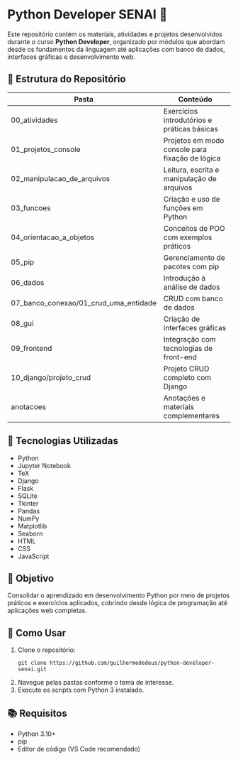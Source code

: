 <h1>Python Developer SENAI 🐍</h1>

<p>Este repositório contém os materiais, atividades e projetos desenvolvidos durante o curso <strong>Python Developer</strong>, organizado por módulos que abordam desde os fundamentos da linguagem até aplicações com banco de dados, interfaces gráficas e desenvolvimento web.</p>

<h2>📁 Estrutura do Repositório</h2>

<table>
  <thead>
    <tr>
      <th>Pasta</th>
      <th>Conteúdo</th>
    </tr>
  </thead>
  <tbody>
    <tr><td>00_atividades</td><td>Exercícios introdutórios e práticas básicas</td></tr>
    <tr><td>01_projetos_console</td><td>Projetos em modo console para fixação de lógica</td></tr>
    <tr><td>02_manipulacao_de_arquivos</td><td>Leitura, escrita e manipulação de arquivos</td></tr>
    <tr><td>03_funcoes</td><td>Criação e uso de funções em Python</td></tr>
    <tr><td>04_orientacao_a_objetos</td><td>Conceitos de POO com exemplos práticos</td></tr>
    <tr><td>05_pip</td><td>Gerenciamento de pacotes com pip</td></tr>
    <tr><td>06_dados</td><td>Introdução à análise de dados</td></tr>
    <tr><td>07_banco_conexao/01_crud_uma_entidade</td><td>CRUD com banco de dados</td></tr>
    <tr><td>08_gui</td><td>Criação de interfaces gráficas</td></tr>
    <tr><td>09_frontend</td><td>Integração com tecnologias de front-end</td></tr>
    <tr><td>10_django/projeto_crud</td><td>Projeto CRUD completo com Django</td></tr>
    <tr><td>anotacoes</td><td>Anotações e materiais complementares</td></tr>
  </tbody>
</table>

<h2>🧠 Tecnologias Utilizadas</h2>
<ul>
  <li>Python</li>
  <li>Jupyter Notebook</li>
  <li>TeX</li>
  <li>Django</li>
  <li>Flask</li>
  <li>SQLite</li>
  <li>Tkinter</li>
  <li>Pandas</li>
  <li>NumPy</li>
  <li>Matplotlib</li>
  <li>Seaborn</li>
  <li>HTML</li>
  <li>CSS</li>
  <li>JavaScript</li>
</ul>

<h2>📌 Objetivo</h2>
<p>Consolidar o aprendizado em desenvolvimento Python por meio de projetos práticos e exercícios aplicados, cobrindo desde lógica de programação até aplicações web completas.</p>

<h2>🚀 Como Usar</h2>
<ol>
  <li>Clone o repositório:
    <pre><code>git clone https://github.com/guilhermededeus/python-developer-senai.git</code></pre>
  </li>
  <li>Navegue pelas pastas conforme o tema de interesse.</li>
  <li>Execute os scripts com Python 3 instalado.</li>
</ol>

<h2>📚 Requisitos</h2>
<ul>
  <li>Python 3.10+</li>
  <li>pip</li>
  <li>Editor de código (VS Code recomendado)</li>
</ul>
